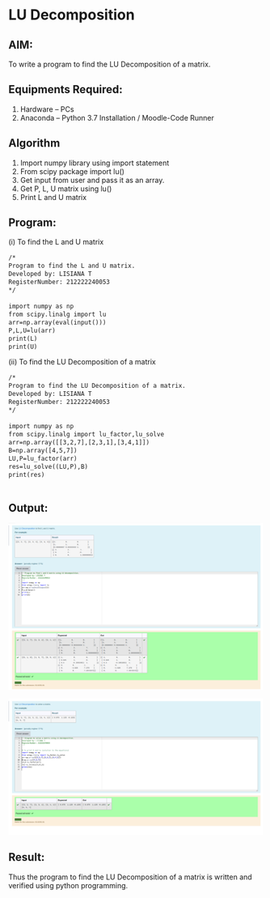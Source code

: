 # LU Decomposition 

## AIM:
To write a program to find the LU Decomposition of a matrix.

## Equipments Required:
1. Hardware – PCs
2. Anaconda – Python 3.7 Installation / Moodle-Code Runner

## Algorithm
1. Import numpy library using import statement
2. From  scipy package import lu()
3. Get input from user and pass it as an array.
4. Get P, L, U matrix using lu()
5. Print L and U matrix
## Program:
(i) To find the L and U matrix
```
/*
Program to find the L and U matrix.
Developed by: LISIANA T
RegisterNumber: 212222240053
*/

import numpy as np
from scipy.linalg import lu
arr=np.array(eval(input()))
P,L,U=lu(arr)
print(L)
print(U)

```
(ii) To find the LU Decomposition of a matrix
```
/*
Program to find the LU Decomposition of a matrix.
Developed by: LISIANA T
RegisterNumber: 212222240053
*/

import numpy as np
from scipy.linalg import lu_factor,lu_solve
arr=np.array([[3,2,7],[2,3,1],[3,4,1]])
B=np.array([4,5,7])
LU,P=lu_factor(arr)
res=lu_solve((LU,P),B)
print(res)


```

## Output:
![lu decomposition](LU1.png)

![lu decomposition](LU2.png)


## Result:
Thus the program to find the LU Decomposition of a matrix is written and verified using python programming.

